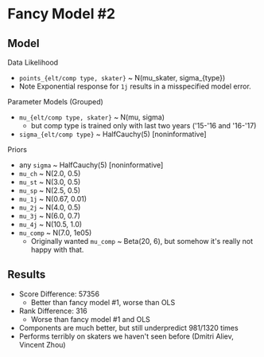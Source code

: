 Fancy Model #2
==============

## Model

Data Likelihood
* `points_{elt/comp type, skater}` ~ N(mu_skater, sigma_{type})
* Note Exponential response for `1j` results in a misspecified model error.

Parameter Models (Grouped)
* `mu_{elt/comp type, skater}` ~ N(mu, sigma)
    * but comp type is trained only with last two years ('15-'16 and '16-'17)
* `sigma_{elt/comp type}` ~ HalfCauchy(5)   [noninformative]

Priors
* any `sigma` ~ HalfCauchy(5)   [noninformative]
* `mu_ch` ~ N(2.0, 0.5)
* `mu_st` ~ N(3.0, 0.5)
* `mu_sp` ~ N(2.5, 0.5)
* `mu_1j` ~ N(0.67, 0.01)
* `mu_2j` ~ N(4.0, 0.5)
* `mu_3j` ~ N(6.0, 0.7)
* `mu_4j` ~ N(10.5, 1.0)
* `mu_comp` ~ N(7.0, 1e05)
    * Originally wanted `mu_comp` ~ Beta(20, 6), but somehow it's really not
      happy with that.


## Results
* Score Difference: 57356
    * Better than fancy model #1, worse than OLS
* Rank Difference: 316
    * Worse than fancy model #1 and OLS
* Components are much better, but still underpredict 981/1320 times
* Performs terribly on skaters we haven't seen before (Dmitri Aliev, Vincent Zhou)